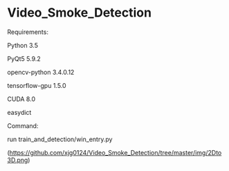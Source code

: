 # Video_Smoke_Detection
Requirements:

Python  3.5

PyQt5	5.9.2	

opencv-python	3.4.0.12

tensorflow-gpu	1.5.0	

CUDA 8.0

easydict

Command:

run train_and_detection/win_entry.py

(https://github.com/xjg0124/Video_Smoke_Detection/tree/master/img/2Dto3D.png)
